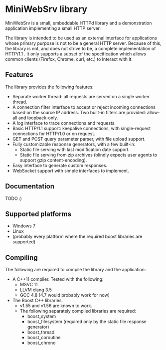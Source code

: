 # MiniWebSrv library

MiniWebSrv is a small, embeddable HTTPd library and a demonstration application
implementing a small HTTP server.

The library is intended to be used as an external interface for applications
whose primary purpose is not to be a general HTTP server. Because of this, the
library is not, and does not strive to be, a complete implementation of
HTTP/1.1 . It only supports a subset of the specification which allows common
clients (Firefox, Chrome, curl, etc.) to interact with it.

## Features
The library provides the following features:

* Separate worker thread: all requests are served on a single worker thread.
* A connection filter interface to accept or reject incoming connections based
on the source IP address. Two built-in filters are provided: allow-all and
loopback-only.
* A log interface to trace connections and requests.
* Basic HTTP/1.1 support: keepalive connections, with single-request
connections for HTTP/1.0 or on request.
* GET and POST query parameter parser, with file upload support.
* Fully customizable response generators, with a few built-in:
  * Static file serving with last modification date support.
  * Static file serving from zip archives (blindly expects user agents to
  support gzip content-encoding).
* Easy interface to generate custom responses.
* WebSocket support with simple interfaces to implement.

## Documentation
TODO :)

## Supported platforms
 * Windows 7
 * Linux
 * (probably every platform where the required boost libraries are supported)

## Compiling
The following are required to compile the library and the application:

* A C++11 compiler. Tested with the following:
  * MSVC 11
  * LLVM clang 3.5
  * GCC 4.8 (4.7 would probably work for now)
* The Boost C++ libraries.
  * v1.55 and v1.56 are known to work.
  * The following separately compiled libraries are required:
     * boost\_system
     * boost\_filesystem (required only by the static file response generator)
     * boost\_thread
     * boost\_coroutine
     * boost\_chrono

